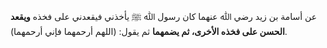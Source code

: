 عن أسامة بن زيد رضي ﷲ عنهما كان رسول ﷲ ﷺ يأخذني فيقعدني على فخذه **ويقعد الحسن على فخذه الأخرى، ثم يضمهما** ثم يقول: (اللهم أرحمهما فإني أرحمهما).